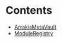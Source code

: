 

# Contents
- [ArrakisMetaVault](ArrakisMetaVault.sol/abstract.ArrakisMetaVault.md)
- [ModuleRegistry](ModuleRegistry.sol/abstract.ModuleRegistry.md)
